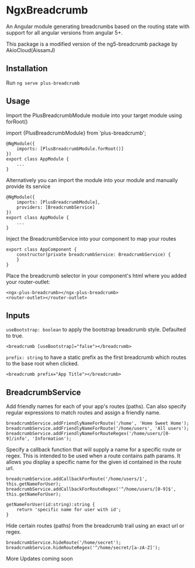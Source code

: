 # NgxBreadcrumb

An Angular module generating breadcrumbs based on the routing state with support for all angular versions from angular 5+.

This package is a modified version of the ng5-breadcrumb package by AkioCloud(AissamJ)


## Installation

Run `ng serve plus-breadcrumb`


## Usage
Import the PlusBreadcrumbModule module into your target module using forRoot()

import {PlusBreadcrumbModule} from 'plus-breadcrumb';


	@NgModule({
        imports: [PlusBreadcrumbModule.forRoot()]
    })
    export class AppModule {
        ...
    }

Alternatively you can import the module into your module and manually provide its service


	@NgModule({
        imports: [PlusBreadcrumbModule],
        providers: [BreadcrumbService]
    })
    export class AppModule {
        ...
    }

Inject the BreadcrumbService into your component to map your routes

    export class AppComponent {
        constructor(private breadcrumbService: BreadcrumbService) {
        }
    }

Place the breadcrumb selector in your component's html where you added your router-outlet:

	<ngx-plus-breadcrumb></ngx-plus-breadcrumb>
	<router-outlet></router-outlet>

## Inputs
`useBootstrap: boolean` to apply the bootstrap breadcrumb style. Defaulted to true.

	<breadcrumb [useBootstrap]="false"></breadcrumb>

`prefix: string` to have a static prefix as the first breadcrumb which routes to the base root when clicked.

	<breadcrumb prefix="App Title"></breadcrumb>

## BreadcrumbService
Add friendly names for each of your app's routes (paths). Can also specify regular expressions to match routes and assign a friendly name.

    breadcrumbService.addFriendlyNameForRoute('/home', 'Home Sweet Home');
    breadcrumbService.addFriendlyNameForRoute('/home/users', 'All users');
    breadcrumbService.addFriendlyNameForRouteRegex('/home/users/[0-9]/info', 'Information');

Specify a callback function that will supply a name for a specific route or regex.
This is intended to be used when a route contains path params. It allows you display a specific name for the given id contained in the route url.

    breadcrumbService.addCallbackForRoute('/home/users/1', this.getNameForUser);
    breadcrumbService.addCallbackForRouteRegex('^/home/users/[0-9]$', this.getNameForUser);
    
    getNameForUser(id:string):string {
        return 'specific name for user with id';
    }

Hide certain routes (paths) from the breadcrumb trail using an exact url or regex.

    breadcrumbService.hideRoute('/home/secret');
    breadcrumbService.hideRouteRegex('^/home/secret/[a-zA-Z]');


More Updates coming soon
